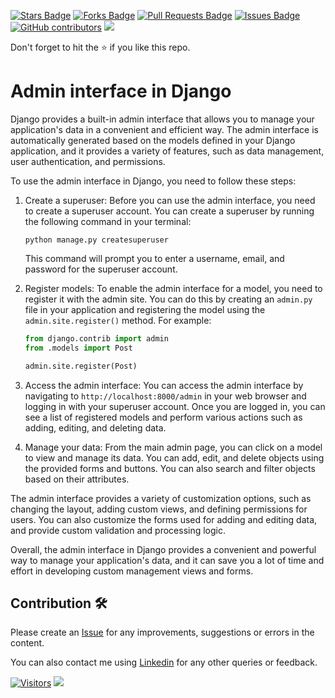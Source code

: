 <a href="https://github.com/drshahizan/learn-django/stargazers"><img src="https://img.shields.io/github/stars/drshahizan/learn-django" alt="Stars Badge"/></a>
<a href="https://github.com/drshahizan/learn-django/network/members"><img src="https://img.shields.io/github/forks/drshahizan/learn-django" alt="Forks Badge"/></a>
<a href="https://github.com/drshahizan/learn-django/pulls"><img src="https://img.shields.io/github/issues-pr/drshahizan/learn-django" alt="Pull Requests Badge"/></a>
<a href="https://github.com/drshahizan/learn-django/issues"><img src="https://img.shields.io/github/issues/drshahizan/learn-django" alt="Issues Badge"/></a>
<a href="https://github.com/drshahizan/learn-django/graphs/contributors"><img alt="GitHub contributors" src="https://img.shields.io/github/contributors/drshahizan/learn-django?color=2b9348"></a>
![](https://visitor-badge.glitch.me/badge?page_id=drshahizan/learn-django)

Don't forget to hit the :star: if you like this repo.

# Admin interface in Django
Django provides a built-in admin interface that allows you to manage your application's data in a convenient and efficient way. The admin interface is automatically generated based on the models defined in your Django application, and it provides a variety of features, such as data management, user authentication, and permissions.

To use the admin interface in Django, you need to follow these steps:

1. Create a superuser: Before you can use the admin interface, you need to create a superuser account. You can create a superuser by running the following command in your terminal:

   ```
   python manage.py createsuperuser
   ```

   This command will prompt you to enter a username, email, and password for the superuser account.

2. Register models: To enable the admin interface for a model, you need to register it with the admin site. You can do this by creating an `admin.py` file in your application and registering the model using the `admin.site.register()` method. For example:

   ```python
   from django.contrib import admin
   from .models import Post

   admin.site.register(Post)
   ```

3. Access the admin interface: You can access the admin interface by navigating to `http://localhost:8000/admin` in your web browser and logging in with your superuser account. Once you are logged in, you can see a list of registered models and perform various actions such as adding, editing, and deleting data.

4. Manage your data: From the main admin page, you can click on a model to view and manage its data. You can add, edit, and delete objects using the provided forms and buttons. You can also search and filter objects based on their attributes.

The admin interface provides a variety of customization options, such as changing the layout, adding custom views, and defining permissions for users. You can also customize the forms used for adding and editing data, and provide custom validation and processing logic.

Overall, the admin interface in Django provides a convenient and powerful way to manage your application's data, and it can save you a lot of time and effort in developing custom management views and forms.
## Contribution 🛠️
Please create an [Issue](https://github.com/drshahizan/learn-django/issues) for any improvements, suggestions or errors in the content.

You can also contact me using [Linkedin](https://www.linkedin.com/in/drshahizan/) for any other queries or feedback.

[![Visitors](https://api.visitorbadge.io/api/visitors?path=https%3A%2F%2Fgithub.com%2Fdrshahizan&labelColor=%23697689&countColor=%23555555&style=plastic)](https://visitorbadge.io/status?path=https%3A%2F%2Fgithub.com%2Fdrshahizan)
![](https://hit.yhype.me/github/profile?user_id=81284918)

